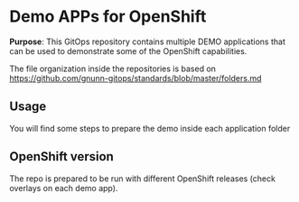 # Demo APPs for OpenShift

**Purpose**: This GitOps repository contains multiple DEMO applications that can be used to demonstrate some of the OpenShift capabilities.

The file organization inside the repositories is based on https://github.com/gnunn-gitops/standards/blob/master/folders.md

## Usage

You will find some steps to prepare the demo inside each application folder

## OpenShift version

The repo is prepared to be run with different OpenShift releases (check overlays on each demo app).




